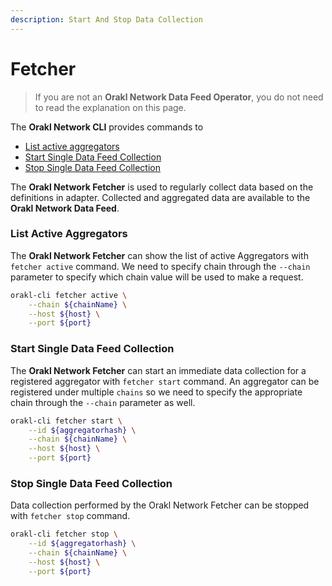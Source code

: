 ```yaml
---
description: Start And Stop Data Collection
---
```


# Fetcher

> If you are not an **Orakl Network Data Feed Operator**, you do not need to read the explanation on this page.

The **Orakl Network CLI** provides commands to

* [List active aggregators](fetcher.md#list-active-aggregators)
* [Start Single Data Feed Collection](fetcher.md#start-single-data-feed-collection)
* [Stop Single Data Feed Collection](fetcher.md#stop-single-data-feed-collection)

The **Orakl Network Fetcher** is used to regularly collect data based on the definitions in adapter. Collected and aggregated data are available to the **Orakl Network Data Feed**.

### List Active Aggregators

The **Orakl Network Fetcher** can show the list of active Aggregators with `fetcher active` command. We need to specify chain through the `--chain` parameter to specify which chain value will be used to make a request.&#x20;

```sh
orakl-cli fetcher active \
    --chain ${chainName} \
    --host ${host} \
    --port ${port}
```

### Start Single Data Feed Collection

The **Orakl Network Fetcher** can start an immediate data collection for a registered aggregator with `fetcher start` command. An aggregator can be registered under multiple `chains` so we need to specify the appropriate chain through the `--chain` parameter as well.&#x20;

```sh
orakl-cli fetcher start \
    --id ${aggregatorhash} \
    --chain ${chainName} \
    --host ${host} \
    --port ${port}
```

### Stop Single Data Feed Collection

Data collection performed by the Orakl Network Fetcher can be stopped with `fetcher stop` command.

```sh
orakl-cli fetcher stop \
    --id ${aggregatorhash} \
    --chain ${chainName} \
    --host ${host} \
    --port ${port}
```
